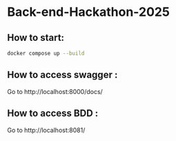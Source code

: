 # Back-end-Hackathon-2025

## How to start:
```bash
docker compose up --build
```
## How to access swagger :
Go to http://localhost:8000/docs/

## How to access BDD :
Go to http://localhost:8081/
